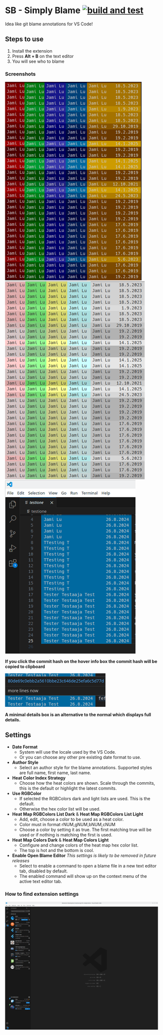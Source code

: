 # SB - Simply Blame [![build and test](https://github.com/JamiLu/simply-blame/actions/workflows/run-tests.yml/badge.svg)](https://github.com/JamiLu/simply-blame/actions/workflows/run-tests.yml)

Idea like git blame annotations for VS Code!

## Steps to use
1. Install the extension
2. Press **Alt + B** on the text editor
3. You will see who to blame

### Screenshots
![Dark RGB Colors](dark-rgb-colors.png)
![Light RGB Colors](light-rgb-colors.png)
![Blame gif](blame.gif)

**If you click the commit hash on the hover info box the commit hash will be copied to clipboard**

![Minimal hover annotation](minimal-hover.png)

**A minimal details box is an alternative to the normal which displays full details.**

## Settings
 * **Date Format**
   * System will use the locale used by the VS Code.
   * Or you can choose any other pre existing date format to use.
* **Author Style**
   * Select an author style for the blame annotations. Supported styles are full name, first name, last name.
* **Heat Color Index Strategy**
   * Choose how the heat colors are shown. Scale through the commits, this is the default or highlight the latest commits.
* **Use RGBColor**
   * If selected the RGBColors dark and light lists are used. This is the default.
   * Otherwise the hex color list will be used.
* **Heat Map RGBColors List Dark** & **Heat Map RGBColors List Light**
   * Add, edit, choose a color to be used as a heat color.
   * Color must in format rNUM,gNUM,bNUM,cNUM
   * Choose a color by setting it as true. The first matching true will be used or if nothing is matching the first is used.
* **Heat Map Colors Dark** & **Heat Map Colors Light**
   * Configure and change colors of the heat map hex color list.
   * The top is hot and the bottom is cool.
* **Enable Open Blame Editor** *This settings is likely to be removed in future releases*
   * Select to enable a command to open a blame file in a new text editor tab, disabled by default.
   * The enabled command will show up on the context menu of the active text editor tab.

### How to find extension settings
![How to find settings](settings.gif)
